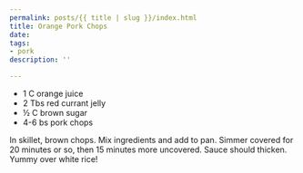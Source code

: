 ```yaml
---
permalink: posts/{{ title | slug }}/index.html
title: Orange Pork Chops
date: 
tags:
- pork
description: ''

---
```

* 1 C orange juice
* 2 Tbs red currant jelly
* ½ C brown sugar
* 4-6 bs pork chops

In skillet, brown chops. Mix ingredients and add to pan. Simmer covered for 20 minutes or so, then 15 minutes more uncovered. Sauce should thicken. Yummy over white rice!